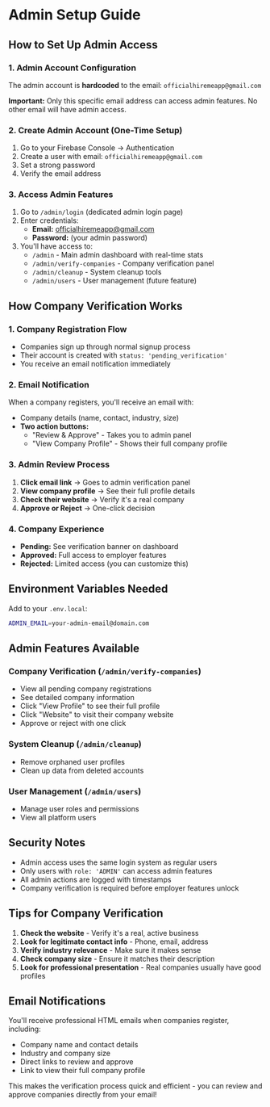 # Admin Setup Guide

## How to Set Up Admin Access

### 1. **Admin Account Configuration**
The admin account is **hardcoded** to the email: `officialhiremeapp@gmail.com`

**Important:** Only this specific email address can access admin features. No other email will have admin access.

### 2. **Create Admin Account (One-Time Setup)**
1. Go to your Firebase Console → Authentication
2. Create a user with email: `officialhiremeapp@gmail.com`
3. Set a strong password
4. Verify the email address

### 3. **Access Admin Features**
1. Go to `/admin/login` (dedicated admin login page)
2. Enter credentials:
   - **Email:** officialhiremeapp@gmail.com
   - **Password:** (your admin password)
3. You'll have access to:
   - `/admin` - Main admin dashboard with real-time stats
   - `/admin/verify-companies` - Company verification panel
   - `/admin/cleanup` - System cleanup tools
   - `/admin/users` - User management (future feature)

## How Company Verification Works

### 1. **Company Registration Flow**
- Companies sign up through normal signup process
- Their account is created with `status: 'pending_verification'`
- You receive an email notification immediately

### 2. **Email Notification**
When a company registers, you'll receive an email with:
- Company details (name, contact, industry, size)
- **Two action buttons:**
  - "Review & Approve" - Takes you to admin panel
  - "View Company Profile" - Shows their full company profile

### 3. **Admin Review Process**
1. **Click email link** → Goes to admin verification panel
2. **View company profile** → See their full profile details
3. **Check their website** → Verify it's a real company
4. **Approve or Reject** → One-click decision

### 4. **Company Experience**
- **Pending:** See verification banner on dashboard
- **Approved:** Full access to employer features
- **Rejected:** Limited access (you can customize this)

## Environment Variables Needed

Add to your `.env.local`:
```bash
ADMIN_EMAIL=your-admin-email@domain.com
```

## Admin Features Available

### Company Verification (`/admin/verify-companies`)
- View all pending company registrations
- See detailed company information
- Click "View Profile" to see their full profile
- Click "Website" to visit their company website
- Approve or reject with one click

### System Cleanup (`/admin/cleanup`)
- Remove orphaned user profiles
- Clean up data from deleted accounts

### User Management (`/admin/users`)
- Manage user roles and permissions
- View all platform users

## Security Notes

- Admin access uses the same login system as regular users
- Only users with `role: 'ADMIN'` can access admin features
- All admin actions are logged with timestamps
- Company verification is required before employer features unlock

## Tips for Company Verification

1. **Check the website** - Verify it's a real, active business
2. **Look for legitimate contact info** - Phone, email, address
3. **Verify industry relevance** - Make sure it makes sense
4. **Check company size** - Ensure it matches their description
5. **Look for professional presentation** - Real companies usually have good profiles

## Email Notifications

You'll receive professional HTML emails when companies register, including:
- Company name and contact details
- Industry and company size
- Direct links to review and approve
- Link to view their full company profile

This makes the verification process quick and efficient - you can review and approve companies directly from your email!
